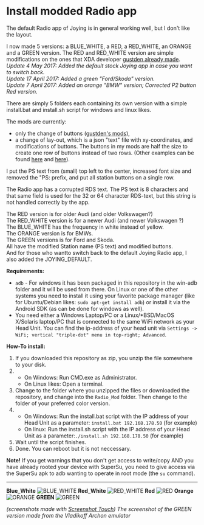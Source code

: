 # Install modded Radio app

The default Radio app of Joying is in general working well, but I don't like the layout.

I now made 5 versions: a BLUE\_WHITE, a RED, a RED\_WHITE, an ORANGE and a GREEN version. The RED and RED\_WHITE version are simple modifications on the ones that XDA developer [gustden already made](https://forum.xda-developers.com/showpost.php?p=70367793&postcount=434).</br>
_Update 4 May 2017: Added the default stock Joying app in case you want to switch back._<br>
_Update 17 April 2017: Added a green "Ford/Skoda" version._<br>
_Update 7 April 2017: Added an orange "BMW" version; Corrected P2 button Red version._

There are simply 5 folders each containing its own version with a simple install.bat and install.sh script for windows and linux likes.

The mods are currently:
  * only the change of buttons ([gustden's mods](https://forum.xda-developers.com/showpost.php?p=70367793&postcount=434)),
  * a change of lay-out, which is a json "text" file with xy-coordinates, and modifications of buttons. The buttons in my mods are half the size to create one row of buttons instead of two rows. (Other examples can be found [here](http://4pda.ru/forum/index.php?showtopic=793304&st=1260#entry59675717) and [here](http://4pda.ru/forum/index.php?showtopic=793304&st=1240#entry59642168)).


I put the PS text from (small) top left to the center, increased font size and removed the "PS: prefix, and put all station buttons on a single row.

The Radio app has a corrupted RDS text. The PS text is 8 characters and that same field is used for the 32 or 64 character RDS-text, but this string is not handled correctly by the app. 

The RED version is for older Audi (and older Volkswagen?)</br>
The RED_WHITE version is for a newer Audi (and newer Volkswagen ?)</br>
The BLUE_WHITE has the frequency in white instead of yellow.</br>
The ORANGE version is for BMWs.<br>
The GREEN versions is for Ford and Skoda.<br>
All have the modified Station name (PS text) and modified buttons.<br>
And for those who wantto switch back to the default Joying Radio app, I also added the JOYING_DEFAULT.


**Requirements:**</br>
  * `adb` - For windows it has been packaged in this repository in the win-adb folder and it will be used from there. On Linux or one of the other systems you need to install it using your favorite package manager (like for Ubuntu/Debian likes: `sudo apt-get install adb`) or install it via the Android SDK (as can be done for windows as well).
  * You need either a Windows Laptop/PC or a Linux/\*BSD/MacOS X/Solaris laptop/PC that is connected to the same WiFi network as your Head Unit. You can find the ip-address of your head unit via `Settings -> WiFi; vertical "triple-dot" menu in top-right; Advanced`. 

**How-To install:**</br>
1. If you downloaded this repository as zip, you unzip the file somewhere to your disk.
2. 
    * On Windows: Run CMD.exe as Administrator. 
    * On Linux likes: Open a terminal.
3. Change to the folder where you unzipped the files or downloaded the repository, and change into the `Radio_Mod` folder. Then change to the folder of your preferred color version.
4. 
    * On Windows: Run the install.bat script with the IP address of your Head Unit as a parameter: `install.bat 192.168.178.50` (for example)
    * On linux: Run the install.sh script with the IP address of your Head Unit as a parameter:`./install.sh 192.168.178.50` (for example)
5. Wait until the script finishes.
6. Done. You can reboot but it is not neccessary.


**Note!**
If you get warnings that you don't get access to write/copy AND you have already rooted your device with SuperSu, you need to give access via the SuperSu apk to adb wanting to operate in root mode (the `su` command).

-------
**Blue_White**
![BLUE_WHITE](BLUE_WHITE/BLUE_WHITE.jpg "Blue_White version")
**Red_White**
![RED_WHITE](RED_WHITE/RED_WHITE.jpg "Red_White version")
**Red**
![RED](RED/RED.jpg "Red version")
**Orange**
![ORANGE](ORANGE/ORANGE.jpg "Orange version")
**GREEN**
![GREEN](GREEN/GREEN.jpg "Green version")


*(screenshots made with [Screenshot Touch](https://play.google.com/store/apps/details?id=com.mdiwebma.screenshot))*
*The screenshot of the GREEN version made from the Vladikoff Archon emulator*
